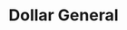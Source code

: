 ---
title: "Dollar General"
url: /north-tonawanda/dollar-general-twin-cities-memorial-highway/
shop: variety store
---